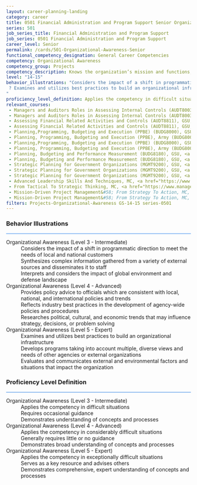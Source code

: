 ```yaml
---
layout: career-planning-landing
category: career
title: 0501 Financial Administration and Program Support Senior Organizational Awareness
series: 501
job_series_title: Financial Administration and Program Support
job_series: 0501 Financial Administration and Program Support
career_level: Senior
permalink: /cards/501-Organizational-Awareness-Senior
functional_competency_designation: General Career Competencies
competency: Organizational Awareness
competency_group: Projects
competency_description: Knows the organization’s mission and functions, and how its social, political, and technological systems work and operates effectively within them; this includes the programs, policies, procedures, rules, and regulations of the organization
level: "14-15"
behavior_illustrations: "Considers the impact of a shift in programmatic direction to meet the needs of local and national customers ? Synthesizes complex information gathered from a variety of external sources and disseminates it to staff ? Interprets and considers the impact of global environment and defense landscape ? Provides policy advice to officials which are consistent with local, national, and international policies and trends ? Reflects industry best practices in the development of agency-wide policies and procedures ? Researches political, cultural, and economic trends that may influence strategy, decisions, or problem solving
 ? Examines and utilizes best practices to build an organizational infrastructure ?       Develops programs taking into account multiple, diverse views and needs of other agencies or external organizations ? Evaluates and communicates external and environmental factors and situations that impact the organization
"
proficiency_level_definition: Applies the competency in difficult situations ? Requires occasional guidance ? Demonstrates understanding of concepts and processes ? Applies the competency in considerably difficult situations ? Generally requires little or no guidance ? Demonstrates broad understanding of concepts and processes ? Applies the competency in exceptionally difficult situations ? Serves as a key resource and advises others ? Demonstrates comprehensive, expert understanding of concepts and processes
relevant_courses: 
 - Managers and Auditors Roles in Assessing Internal Controls (AUDT8003), GSU, <a href="https://www.LearnAtGSUSA.com/AUDT8011">https://www.LearnAtGSUSA.com/AUDT8011</a>
 - Managers and Auditors Roles in Assessing Internal Controls (AUDT8003), GSU, <a href="https://www.LearnAtGSUSA.com/AUDT8015">https://www.LearnAtGSUSA.com/AUDT8015</a>
 - Assessing Financial Related Activities and Controls (AUDT8811), GSU, <a href="https://www.LearnAtGSUSA.com/AUDT8815">https://www.LearnAtGSUSA.com/AUDT8815</a>
 - Assessing Financial Related Activities and Controls (AUDT8811), GSU, <a href="https://www.LearnAtGSUSA.com/AUDT8819">https://www.LearnAtGSUSA.com/AUDT8819</a>
 - Planning,Programming, Budgeting and Execution (PPBE) (BUDG8000), GSU, <a href="https://www.LearnAtGSUSA.com/BUDG8004">https://www.LearnAtGSUSA.com/BUDG8004</a>
 - Planning, Programming, Budgeting and Execution (PPBE), Army (BUDG8001), GSU, <a href="https://www.LearnAtGSUSA.com/BUDG8005">https://www.LearnAtGSUSA.com/BUDG8005</a>
 - Planning,Programming, Budgeting and Execution (PPBE) (BUDG8000), GSU, <a href="https://www.LearnAtGSUSA.com/BUDG8008">https://www.LearnAtGSUSA.com/BUDG8008</a>
 - Planning, Programming, Budgeting and Execution (PPBE), Army (BUDG8001), GSU, <a href="https://www.LearnAtGSUSA.com/BUDG8009">https://www.LearnAtGSUSA.com/BUDG8009</a>
 - Planning, Budgeting and Performance Measurement (BUDG8180), GSU, <a href="https://www.LearnAtGSUSA.com/BUDG8180">https://www.LearnAtGSUSA.com/BUDG8180</a>
 - Planning, Budgeting and Performance Measurement (BUDG8180), GSU, <a href="https://www.LearnAtGSUSA.com/BUDG8184">https://www.LearnAtGSUSA.com/BUDG8184</a>
 - Strategic Planning for Government Organizations (MGMT9200), GSU, <a href="https://www.LearnAtGSUSA.com/MGMT9200">https://www.LearnAtGSUSA.com/MGMT9200</a>
 - Strategic Planning for Government Organizations (MGMT9200), GSU, <a href="https://www.LearnAtGSUSA.com/MGMT9204">https://www.LearnAtGSUSA.com/MGMT9204</a>
 - Strategic Planning for Government Organizations (MGMT9200), GSU, <a href="https://www.LearnAtGSUSA.com/MGMT9208">https://www.LearnAtGSUSA.com/MGMT9208</a>
 - Advanced Leadership Skills And Techniques, MC, <a href="https://www.managementconcepts.com/course/id/4002?utm_source=CFOportal&utm_medium=listing&utm_campaign=CFOTTEP&utm_id=23FM">https://www.managementconcepts.com/course/id/4002?utm_source=CFOportal&utm_medium=listing&utm_campaign=CFOTTEP&utm_id=23FM</a>
 - From Tactical To Strategic Thinking, MC, <a href="https://www.managementconcepts.com/course/id/4062?utm_source=CFOportal&utm_medium=listing&utm_campaign=CFOTTEP&utm_id=23FM">https://www.managementconcepts.com/course/id/4062?utm_source=CFOportal&utm_medium=listing&utm_campaign=CFOTTEP&utm_id=23FM</a>
 - Mission-Driven Project Management&#58; From Strategy To Action, MC, <a href="https://www.managementconcepts.com/course/id/6188?utm_source=CFOportal&utm_medium=listing&utm_campaign=CFOTTEP&utm_id=23FM">https://www.managementconcepts.com/course/id/6188?utm_source=CFOportal&utm_medium=listing&utm_campaign=CFOTTEP&utm_id=23FM</a>
 - Mission-Driven Project Management&#58; From Strategy To Action, MC, <a href="https://www.managementconcepts.com/course/id/6188?utm_source=CFOportal&utm_medium=listing&utm_campaign=CFOTTEP&utm_id=23FM">https://www.managementconcepts.com/course/id/6188?utm_source=CFOportal&utm_medium=listing&utm_campaign=CFOTTEP&utm_id=23FM</a>
filters: Projects-Organizational-Awareness GS-14-15 series-0501
---
```


<div class="desktop:grid-col-6 margin-y-3">
  <div class="border-top-2 bg-white padding-3 shadow-5 height-full members-hover border-1px button-border border-top-blue radius-lg card-text-color">
    <h3>Behavior Illustrations</h3>
    <hr style="background-color: #2680EB !important;"/>
    <dl class="text-base card-content-color"><dt>Organizational Awareness (Level 3 - Intermediate)</dt><dd>Considers the impact of a shift in programmatic direction to meet the needs of local and national customers </dd><dd> Synthesizes complex information gathered from a variety of external sources and disseminates it to staff </dd><dd> Interprets and considers the impact of global environment and defense landscape</dd><dt>Organizational Awareness (Level 4 - Advanced)</dt><dd>Provides policy advice to officials which are consistent with local, national, and international policies and trends </dd><dd> Reflects industry best practices in the development of agency-wide policies and procedures </dd><dd> Researches political, cultural, and economic trends that may influence strategy, decisions, or problem solving
</dd><dt>Organizational Awareness (Level 5 - Expert)</dt><dd>Examines and utilizes best practices to build an organizational infrastructure </dd><dd>       Develops programs taking into account multiple, diverse views and needs of other agencies or external organizations </dd><dd> Evaluates and communicates external and environmental factors and situations that impact the organization
</dd></dl>
  </div>
</div>
<div class="desktop:grid-col-6 margin-y-3">
  <div class="border-top-2 bg-white padding-3 shadow-5 height-full members-hover border-1px button-border border-top-blue radius-lg card-text-color">
    <h3>Proficiency Level Definition</h3>
     <hr style="background-color: #1b75e0 !important;"/>
    <dl class="text-base card-content-color"><dt>Organizational Awareness (Level 3 - Intermediate)</dt><dd>Applies the competency in difficult situations </dd><dd> Requires occasional guidance </dd><dd> Demonstrates understanding of concepts and processes</dd><dt>Organizational Awareness (Level 4 - Advanced)</dt><dd>Applies the competency in considerably difficult situations </dd><dd> Generally requires little or no guidance </dd><dd> Demonstrates broad understanding of concepts and processes</dd><dt>Organizational Awareness (Level 5 - Expert)</dt><dd>Applies the competency in exceptionally difficult situations </dd><dd> Serves as a key resource and advises others </dd><dd> Demonstrates comprehensive, expert understanding of concepts and processes</dd></dl>
  </div>
</div>